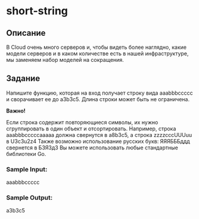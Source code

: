 # short-string
## Описание
В Cloud очень много серверов и, чтобы видеть более наглядно, какие модели серверов и в каком количестве есть в нашей инфраструктуре, мы заменяем набор моделей на сокращения.

## Задание
Напишите функцию, которая на вход получает строку вида aaabbbccccc и сворачивает ее до a3b3c5. Длина строки может быть не ограничена.  

**Важно!**

Если строка содержит повторяющиеся символы, их нужно сгруппировать в один объект и отсортировать. 
Например, строка aaabbbcccccaaaaa должна свернутся в a8b3с5, а строка zzzzcccUUUuu в U3c3u2z4
Также возможно использование русских букв: ЯЯЯБББддд свернется в Б3Я3д3
Вы можете использовать любые стандартные библиотеки Go.

### Sample Input:
aaabbbccccc
### Sample Output:
a3b3c5